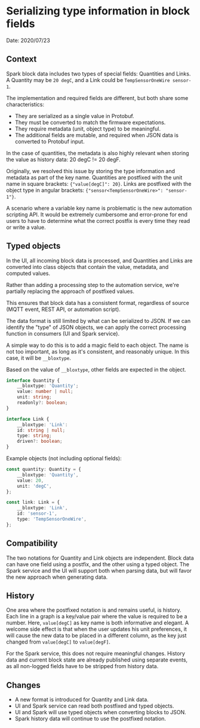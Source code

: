# Serializing type information in block fields

Date: 2020/07/23

## Context

Spark block data includes two types of special fields: Quantities and Links.
A Quantity may be `20 degC`, and a Link could be `TempSensorOneWire sensor-1`.

The implementation and required fields are different, but both share some characteristics:
- They are serialized as a single value in Protobuf.
- They must be converted to match the firmware expectations.
- They require metadata (unit, object type) to be meaningful.
- The additional fields are mutable, and required when JSON data is converted to Protobuf input.

In the case of quantities, the metadata is also highly relevant when storing the value as history data: 20 degC != 20 degF.

Originally, we resolved this issue by storing the type information and metadata as part of the key name.
Quantities are postfixed with the unit name in square brackets: `{"value[degC]": 20}`.
Links are postfixed with the object type in angular brackets: `{"sensor<TempSensorOneWire>": "sensor-1"}`.

A scenario where a variable key name is problematic is the new automation scripting API.
It would be extremely cumbersome and error-prone for end users to have to determine what the correct postfix is every time they read or write a value.

## Typed objects

In the UI, all incoming block data is processed, and Quantities and Links are converted into class objects that contain the value, metadata, and computed values.

Rather than adding a processing step to the automation service,
we're partially replacing the approach of postfixed values.

This ensures that block data has a consistent format, regardless of source (MQTT event, REST API, or automation script).

The data format is still limited by what can be serialized to JSON.
If we can identify the "type" of JSON objects, we can apply the correct processing function in consumers (UI and Spark service).

A simple way to do this is to add a magic field to each object.
The name is not too important, as long as it's consistent, and reasonably unique. In this case, it will be `__bloxtype`.

Based on the value of `__bloxtype`, other fields are expected in the object.

```typescript
interface Quantity {
    __bloxtype: 'Quantity';
    value: number | null;
    unit: string;
    readonly?: boolean;
}

interface Link {
    __bloxtype: 'Link':
    id: string | null;
    type: string;
    driven?: boolean;
}
```

Example objects (not including optional fields): 

```typescript
const quantity: Quantity = {
    __bloxtype: 'Quantity',
    value: 20,
    unit: 'degC',
};

const link: Link = {
    __bloxtype: 'Link',
    id: 'sensor-1',
    type: 'TempSensorOneWire',
};
```

## Compatibility

The two notations for Quantity and Link objects are independent.
Block data can have one field using a postfix, and the other using a typed object.
The Spark service and the UI will support both when parsing data, but will favor the new approach when generating data.

## History

One area where the postfixed notation is and remains useful, is history.
Each line in a graph is a key/value pair where the value is required to be a number.
Here, `value[degC]` as key name is both informative and elegant.
A welcome side effect is that when the user updates his unit preferences, it will cause the new data to be placed in a different column, as the key just changed from `value[degC]` to `value[degF]`.

For the Spark service, this does not require meaningful changes.
History data and current block state are already published using separate events, as all non-logged fields have to be stripped from history data.

## Changes

- A new format is introduced for Quantity and Link data.
- UI and Spark service can read both postfixed and typed objects.
- UI and Spark will use typed objects when converting blocks to JSON.
- Spark history data will continue to use the postfixed notation.
